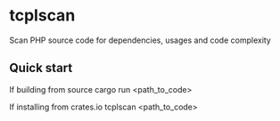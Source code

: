 # tcplscan
Scan PHP source code for dependencies, usages and code complexity

## Quick start
If building from source
cargo run <path_to_code>

If installing from crates.io
tcplscan <path_to_code>
